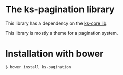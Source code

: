 The ks-pagination library
=======

This library has a dependency on the [ks-core lib](https://github.com/ks-frontend/ks-core).

This library is mostly a theme for a pagination system.

# Installation with bower

```console
$ bower install ks-pagination
```
